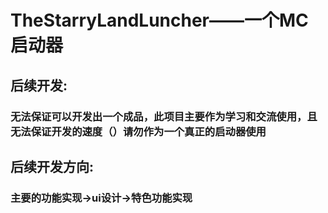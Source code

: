 # TheStarryLandLuncher——一个MC启动器
## 后续开发:
### 无法保证可以开发出一个成品，此项目主要作为学习和交流使用，且无法保证开发的速度（）**请勿作为一个真正的启动器使用**
## 后续开发方向:
### 主要的功能实现->ui设计->特色功能实现